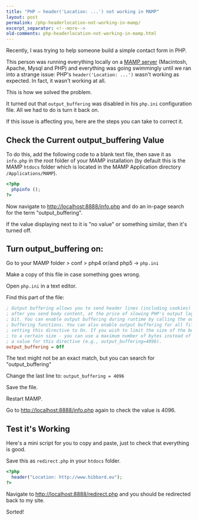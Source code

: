 ```yaml
---
title: "PHP – header('Location: ...') not working in MAMP"
layout: post
permalink: /php-headerlocation-not-working-in-mamp/
excerpt_separator: <!--more-->
old-comments: php-headerlocation-not-working-in-mamp.html
---
```


Recently, I was trying to help someone build a simple contact form in PHP.

This person was running everything locally on a [MAMP server](http://www.mamp.info/en/index.html "MAMP homepage") (Macintosh, Apache, Mysql and PHP) and everything was going swimmingly until we ran into a strange issue: PHP's `header('Location: ...')` wasn't working as expected. In fact, it wasn't working at all.

This is how we solved the problem.

<!--more-->

It turned out that `output_buffering` was disabled in his `php.ini` configuration file. All we had to do is turn it back on.

If this issue is affecting you, here are the steps you can take to correct it.


## Check the Current output_buffering Value

To do this, add the following code to a blank text file, then save it as `info.php` in the root folder of your MAMP installation (by default this is the MAMP `htdocs` folder which is located in the MAMP Application directory `/Applications/MAMP`).

```php
<?php
  phpinfo ();
?>
```

Now navigate to [http://localhost:8888/info.php](http://localhost:8888/info.php) and do an in-page search for the term "output_buffering".

If the value displaying next to it is "no value" or something similar, then it's turned off.

## Turn output_buffering on:

Go to your MAMP folder > conf > php4 or/and php5 -> `php.ini`

Make a copy of this file in case something goes wrong.

Open `php.ini` in a text editor.

Find this part of the file:

```ini
; Output buffering allows you to send header lines (including cookies) even
; after you send body content, at the price of slowing PHP's output layer a
; bit. You can enable output buffering during runtime by calling the output
; buffering functions. You can also enable output buffering for all files by
; setting this directive to On. If you wish to limit the size of the buffer
; to a certain size - you can use a maximum number of bytes instead of 'On', as
; a value for this directive (e.g., output_buffering=4096).
output_buffering = Off
```

The text might not be an exact match, but you can search for "output_buffering"

Change the last line to: `output_buffering = 4096`

Save the file.

Restart MAMP.

Go to [http://localhost:8888/info.php](http://localhost:8888/info.php) again to check the value is 4096.

## Test it's Working

Here's a mini script for you to copy and paste, just to check that everything is good.

Save this as `redirect.php` in your `htdocs` folder.

```php
<?php
  header("Location: http://www.hibbard.eu");
?>
```

Navigate to [http://localhost:8888/redirect.php](http://localhost:8888/redirect.php)  and you should be redirected back to my site.

Sorted!
